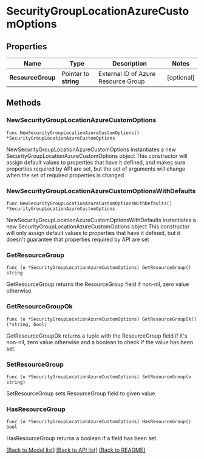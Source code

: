 # SecurityGroupLocationAzureCustomOptions

## Properties

Name | Type | Description | Notes
------------ | ------------- | ------------- | -------------
**ResourceGroup** | Pointer to **string** | External ID of Azure Resource Group | [optional] 

## Methods

### NewSecurityGroupLocationAzureCustomOptions

`func NewSecurityGroupLocationAzureCustomOptions() *SecurityGroupLocationAzureCustomOptions`

NewSecurityGroupLocationAzureCustomOptions instantiates a new SecurityGroupLocationAzureCustomOptions object
This constructor will assign default values to properties that have it defined,
and makes sure properties required by API are set, but the set of arguments
will change when the set of required properties is changed

### NewSecurityGroupLocationAzureCustomOptionsWithDefaults

`func NewSecurityGroupLocationAzureCustomOptionsWithDefaults() *SecurityGroupLocationAzureCustomOptions`

NewSecurityGroupLocationAzureCustomOptionsWithDefaults instantiates a new SecurityGroupLocationAzureCustomOptions object
This constructor will only assign default values to properties that have it defined,
but it doesn't guarantee that properties required by API are set

### GetResourceGroup

`func (o *SecurityGroupLocationAzureCustomOptions) GetResourceGroup() string`

GetResourceGroup returns the ResourceGroup field if non-nil, zero value otherwise.

### GetResourceGroupOk

`func (o *SecurityGroupLocationAzureCustomOptions) GetResourceGroupOk() (*string, bool)`

GetResourceGroupOk returns a tuple with the ResourceGroup field if it's non-nil, zero value otherwise
and a boolean to check if the value has been set.

### SetResourceGroup

`func (o *SecurityGroupLocationAzureCustomOptions) SetResourceGroup(v string)`

SetResourceGroup sets ResourceGroup field to given value.

### HasResourceGroup

`func (o *SecurityGroupLocationAzureCustomOptions) HasResourceGroup() bool`

HasResourceGroup returns a boolean if a field has been set.


[[Back to Model list]](../README.md#documentation-for-models) [[Back to API list]](../README.md#documentation-for-api-endpoints) [[Back to README]](../README.md)


